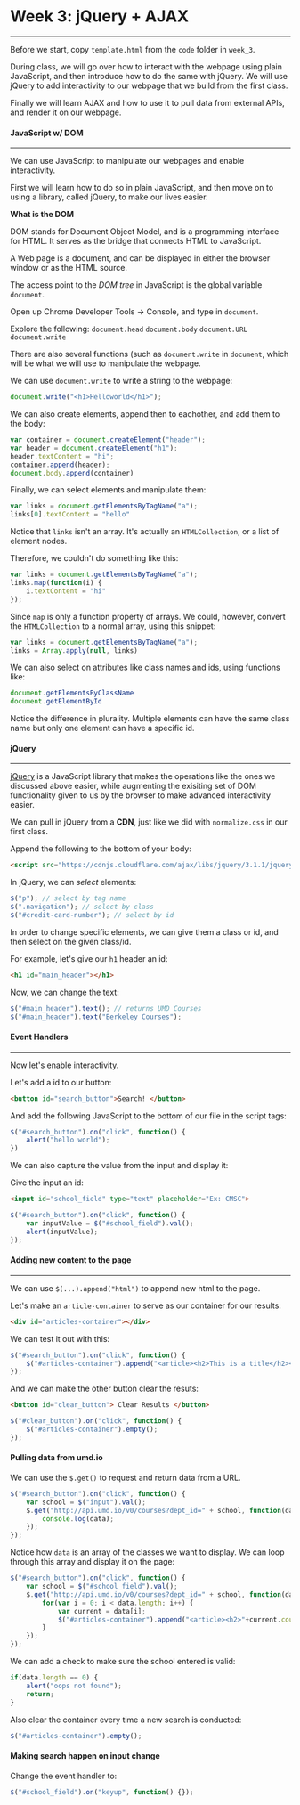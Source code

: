 
# Week 3: jQuery + AJAX
--------------------

Before we start, copy `template.html` from the `code` folder in `week_3`.

During class, we will go over how to interact with the webpage using plain JavaScript, and then introduce how to do the same with jQuery. We will use jQuery to add interactivity to our webpage that we build from the first class. 

Finally we will learn AJAX and how to use it to pull data from external APIs, and render it on our webpage. 

#### JavaScript w/ DOM
----------------------
We can use JavaScript to manipulate our webpages and enable interactivity. 

First we will learn how to do so in plain JavaScript, and then move on to using a library, called jQuery, to make our lives easier. 

**What is the DOM**

DOM stands for Document Object Model, and is a programming interface for HTML. It serves as the bridge that connects HTML to JavaScript. 

A Web page is a document, and can be displayed in either the browser window or as the HTML source. 

The access point to the *DOM tree* in JavaScript is the global variable `document`. 

Open up Chrome Developer Tools -> Console, and type in `document`.

Explore the following: 
`document.head`
`document.body`
`document.URL`
`document.write`

There are also several functions (such as `document.write` in `document`, which will be what we will use to manipulate the webpage. 

We can use `document.write` to write a string to the webpage:
```javascript
document.write("<h1>Helloworld</h1>");
```

We can also create elements, append then to eachother, and add them to the body: 
```javascript
var container = document.createElement("header");
var header = document.createElement("h1");
header.textContent = "hi";
container.append(header);
document.body.append(container)
```

Finally, we can select elements and manipulate them: 
```javascript
var links = document.getElementsByTagName("a");
links[0].textContent = "hello"
```

Notice that `links` isn't an array. It's actually an `HTMLCollection`, or a list of element nodes. 

Therefore, we couldn't do something like this: 
```javascript
var links = document.getElementsByTagName("a");
links.map(function(i) { 
    i.textContent = "hi" 
});
```

Since `map` is only a function property of arrays. We could, however, convert the `HTMLCollection` to a normal array, using this snippet:
```javascript
var links = document.getElementsByTagName("a");
links = Array.apply(null, links)
```

We can also select on attributes like class names and ids, using functions like: 
```javascript
document.getElementsByClassName
document.getElementById
```

Notice the difference in plurality. Multiple elements can have the same class name but only one element can have a specific id. 

#### jQuery
-----------

[jQuery](https://jquery.com/) is a JavaScript library that makes the operations like the ones we discussed above easier, while augmenting the exisiting set of DOM functionality given to us by the browser to make advanced interactivity easier.  

We can pull in jQuery from a **CDN**, just like we did with `normalize.css` in our first class. 

Append the following to the bottom of your body: 
```html
<script src="https://cdnjs.cloudflare.com/ajax/libs/jquery/3.1.1/jquery.js"></script>
```

In jQuery, we can *select* elements: 
```javascript
$("p"); // select by tag name
$(".navigation"); // select by class
$("#credit-card-number"); // select by id
```

In order to change specific elements, we can give them a class or id, and then select on the given class/id. 

For example, let's give our `h1` header an id:
```html
<h1 id="main_header"></h1>
```

Now, we can change the text:
```javascript
$("#main_header").text(); // returns UMD Courses
$("#main_header").text("Berkeley Courses");
```

#### Event Handlers
-------------------

Now let's enable interactivity. 

Let's add a id to our button:
```html
<button id="search_button">Search! </button>
```

And add the following JavaScript to the bottom of our file in the script tags:
```javascript
$("#search_button").on("click", function() {
    alert("hello world");
})
```

We can also capture the value from the input and display it: 

Give the input an id:
```html
<input id="school_field" type="text" placeholder="Ex: CMSC">
```

```js
$("#search_button").on("click", function() {
    var inputValue = $("#school_field").val();
    alert(inputValue);
});
```

#### Adding new content to the page
-----------------------------------

We can use `$(...).append("html")` to append new html to the page. 

Let's make an `article-container` to serve as our container for our results:

```html
<div id="articles-container"></div>
```

We can test it out with this:
```javascript
$("#search_button").on("click", function() {
    $("#articles-container").append("<article><h2>This is a title</h2><p>This is content.</p></article>")
});
```

And we can make the other button clear the resuts:

```html
<button id="clear_button"> Clear Results </button>
```

```javascript
$("#clear_button").on("click", function() {
    $("#articles-container").empty();
});
```

#### Pulling data from umd.io

We can use the `$.get()` to request and return data from a URL.

```javascript
$("#search_button").on("click", function() {
    var school = $("input").val();
    $.get("http://api.umd.io/v0/courses?dept_id=" + school, function(data) {
        console.log(data);
    });
});
```

Notice how `data` is an array of the classes we want to display. We can loop through this array and display it on the page:

```javascript
$("#search_button").on("click", function() {
    var school = $("#school_field").val();
    $.get("http://api.umd.io/v0/courses?dept_id=" + school, function(data) {
        for(var i = 0; i < data.length; i++) {
            var current = data[i];
            $("#articles-container").append("<article><h2>"+current.course_id + " : " + current.name +"</h2><p>"+current.description+"</p></article>");
        }
    });
});
```

We can add a check to make sure the school entered is valid:

```javascript
if(data.length == 0) {
    alert("oops not found");
    return;
}
```

Also clear the container every time a new search is conducted:
```javascript
$("#articles-container").empty();
```

#### Making search happen on input change

Change the event handler to:

```javascript
$("#school_field").on("keyup", function() {});
```
